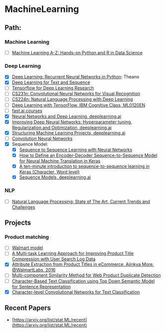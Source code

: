 # MachineLearning

## Path:
### Machine Learning
- [ ] [Machine Learning A-Z: Hands-on Python and R in Data Science](https://www.udemy.com/machinelearning/learn/v4/content)

### Deep Learning
- [x] [Deep Learning: Recurrent Neural Networks in Python](https://www.udemy.com/deep-learning-recurrent-neural-networks-in-python/learn/v4/overview): Theano
- [x] [Deep Learning for Text and Sequence](https://classroom.udacity.com/courses/ud730)
- [ ] [Tensorflow for Deep Learning Research](https://web.stanford.edu/class/cs20si/syllabus.html)
- [ ] [CS231n: Convolutional Neural Networks for Visual Recognition](http://cs231n.stanford.edu/syllabus.html)
- [ ] [CS224n: Natural Language Processing with Deep Learning](http://web.stanford.edu/class/cs224n/syllabus.html)
- [ ] [Deep Learning with TensorFlow, IBM Cognitive Class, ML0120EN](https://courses.cognitiveclass.ai/courses/course-v1:BigDataUniversity+ML0120EN+2016/info)
- [ ] [fast.ai courses](http://course.fast.ai/lessons/lessons.html)
- [x] [Neural Networks and Deep Learning, deeplearning.ai](https://www.coursera.org/learn/neural-networks-deep-learning/home/welcome)
- [x] [Improving Deep Neural Networks: Hyperparameter tuning, Regularization and Optimization, deeplearning.ai](https://www.coursera.org/learn/deep-neural-network/home/welcome)
- [x] [Structuring Machine Learning Projects, deeplearning.ai](https://www.coursera.org/learn/machine-learning-projects/home/welcome)
- [ ] [Convolution Neural Networks](https://www.youtube.com/playlist?list=PLkDaE6sCZn6Gl29AoE31iwdVwSG-KnDzF)
- [x] Sequence Model:
  - [x] [Sequence to Sequence Learning with Neural Networks](https://arxiv.org/pdf/1409.3215.pdf)
  - [x] [How to Define an Encoder-Decoder Sequence-to-Sequence Model for Neural Machine Translation in Keras](https://machinelearningmastery.com/define-encoder-decoder-sequence-sequence-model-neural-machine-translation-keras/)
  - [x] [A ten-minute introduction to sequence-to-sequence learning in Keras (Character, Word level)](https://blog.keras.io/a-ten-minute-introduction-to-sequence-to-sequence-learning-in-keras.html)
  - [x] [Sequence Models, deeplearning.ai](https://www.coursera.org/learn/nlp-sequence-models/home/welcome)
 
### NLP
- [ ] [Natural Language Processing: State of The Art, Current Trends and Challenges](https://arxiv.org/ftp/arxiv/papers/1708/1708.05148.pdf)

## Projects
### Product matching
- [ ] [Walmart model](https://medium.com/walmartlabs/product-matching-in-ecommerce-4f19b6aebaca)
- [ ] [A Multi-task Learning Approach for Improving Product Title Compression with User Search Log Data](https://arxiv.org/pdf/1801.01725.pdf)
- [x] [Attribute Extraction from Product Titles in eCommerce, Ajinkya More, @WalmartLabs, 2016](https://arxiv.org/pdf/1608.04670.pdf)
- [ ] [Multi-component Similarity Method for Web Product Duplicate Detection](http://damirvandic.com/wp-content/papercite-data/pdf/sac_2015.pdf)
- [ ] [Character-Based Text Classification using Top Down Semantic Model for Sentence Representation](https://arxiv.org/pdf/1705.10586.pdf)
- [x] [Character-level Convolutional Networks for Text Classification](https://arxiv.org/pdf/1509.01626.pdf)

## Recent Papers
- [https://arxiv.org/list/stat.ML/recent](https://arxiv.org/list/stat.ML/recent)
